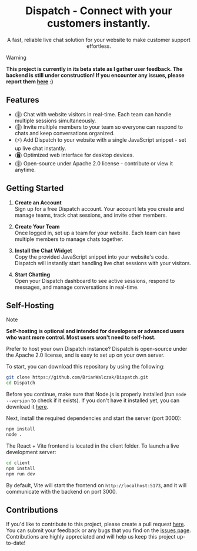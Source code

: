 <h1 align="center">Dispatch - Connect with your customers instantly.</h1>
<p align="center">A fast, reliable live chat solution for your website to make customer support effortless.</p>

> [!WARNING]
> **This project is currently in its beta state as I gather user feedback. The backend is still under construction! If you encounter any issues, please report them <a href='https://github.com/BrianWalczak/Dispatch/issues'>here</a> :)**

## Features
- (💬) Chat with website visitors in real-time. Each team can handle multiple sessions simultaneously.
- (👥) Invite multiple members to your team so everyone can respond to chats and keep conversations organized.
- (⚡) Add Dispatch to your website with a single JavaScript snippet - set up live chat instantly.
- (🖥️) Optimized web interface for desktop devices.
- (👤) Open-source under Apache 2.0 license - contribute or view it anytime.

## Getting Started

1. **Create an Account**  
   Sign up for a free Dispatch account. Your account lets you create and manage teams, track chat sessions, and invite other members.

2. **Create Your Team**  
   Once logged in, set up a team for your website. Each team can have multiple members to manage chats together.

3. **Install the Chat Widget**  
   Copy the provided JavaScript snippet into your website's code. Dispatch will instantly start handling live chat sessions with your visitors.

4. **Start Chatting**  
   Open your Dispatch dashboard to see active sessions, respond to messages, and manage conversations in real-time.

## Self-Hosting
> [!NOTE]
> **Self-hosting is optional and intended for developers or advanced users who want more control. Most users won't need to self-host.**

Prefer to host your own Dispatch instance? Dispatch is open-source under the Apache 2.0 license, and is easy to set up on your own server.

To start, you can download this repository by using the following:
```bash
git clone https://github.com/BrianWalczak/Dispatch.git
cd Dispatch
```

Before you continue, make sure that Node.js is properly installed (run `node --version` to check if it exists). If you don't have it installed yet, you can download it [here](https://nodejs.org/en/download).

Next, install the required dependencies and start the server (port 3000):
```bash
npm install
node .
```

The React + Vite frontend is located in the client folder. To launch a live development server:
```bash
cd client
npm install
npm run dev
```

By default, Vite will start the frontend on `http://localhost:5173`, and it will communicate with the backend on port 3000.

## Contributions

If you'd like to contribute to this project, please create a pull request [here](https://github.com/BrianWalczak/Dispatch/pulls). You can submit your feedback or any bugs that you find on the <a href='https://github.com/BrianWalczak/Dispatch/issues'>issues page</a>. Contributions are highly appreciated and will help us keep this project up-to-date!
